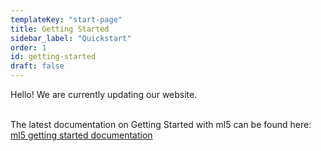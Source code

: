 ```yaml
---
templateKey: "start-page"
title: Getting Started
sidebar_label: "Quickstart"
order: 1
id: getting-started
draft: false
---
```


Hello! We are currently updating our website. <br/><br/>

The latest documentation on Getting Started with ml5 can be found here: [ml5 getting started documentation](https://learn.ml5js.org/#/)
 
